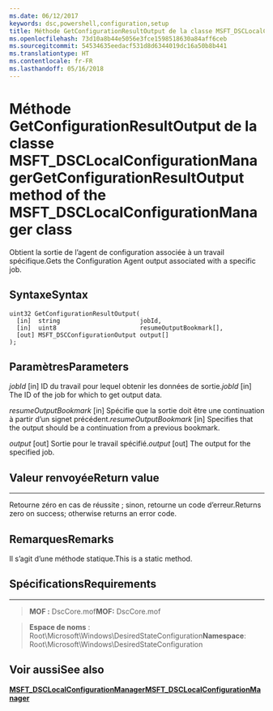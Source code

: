 ```yaml
---
ms.date: 06/12/2017
keywords: dsc,powershell,configuration,setup
title: Méthode GetConfigurationResultOutput de la classe MSFT_DSCLocalConfigurationManager
ms.openlocfilehash: 73d10a8b44e5056e3fce1598518630a84aff6ceb
ms.sourcegitcommit: 54534635eedacf531d8d6344019dc16a50b8b441
ms.translationtype: HT
ms.contentlocale: fr-FR
ms.lasthandoff: 05/16/2018
---
```

# <a name="getconfigurationresultoutput-method-of-the-msftdsclocalconfigurationmanager-class"></a><span data-ttu-id="f9358-103">Méthode GetConfigurationResultOutput de la classe MSFT_DSCLocalConfigurationManager</span><span class="sxs-lookup"><span data-stu-id="f9358-103">GetConfigurationResultOutput method of the MSFT_DSCLocalConfigurationManager class</span></span>

<span data-ttu-id="f9358-104">Obtient la sortie de l’agent de configuration associée à un travail spécifique.</span><span class="sxs-lookup"><span data-stu-id="f9358-104">Gets the Configuration Agent output associated with a specific job.</span></span>

<a name="syntax"></a><span data-ttu-id="f9358-105">Syntaxe</span><span class="sxs-lookup"><span data-stu-id="f9358-105">Syntax</span></span>
------

```mof
uint32 GetConfigurationResultOutput(
  [in]  string                      jobId,
  [in]  uint8                       resumeOutputBookmark[],
  [out] MSFT_DSCConfigurationOutput output[]
);
```

<a name="parameters"></a><span data-ttu-id="f9358-106">Paramètres</span><span class="sxs-lookup"><span data-stu-id="f9358-106">Parameters</span></span>
----------

<span data-ttu-id="f9358-107">*jobId* \[in\] ID du travail pour lequel obtenir les données de sortie.</span><span class="sxs-lookup"><span data-stu-id="f9358-107">*jobId* \[in\] The ID of the job for which to get output data.</span></span>

<span data-ttu-id="f9358-108">*resumeOutputBookmark* \[in\] Spécifie que la sortie doit être une continuation à partir d’un signet précédent.</span><span class="sxs-lookup"><span data-stu-id="f9358-108">*resumeOutputBookmark* \[in\] Specifies that the output should be a continuation from a previous bookmark.</span></span>

<span data-ttu-id="f9358-109">*output* \[out\] Sortie pour le travail spécifié.</span><span class="sxs-lookup"><span data-stu-id="f9358-109">*output* \[out\] The output for the specified job.</span></span>

## <a name="return-value"></a><span data-ttu-id="f9358-110">Valeur renvoyée</span><span class="sxs-lookup"><span data-stu-id="f9358-110">Return value</span></span>
------------

<span data-ttu-id="f9358-111">Retourne zéro en cas de réussite ; sinon, retourne un code d’erreur.</span><span class="sxs-lookup"><span data-stu-id="f9358-111">Returns zero on success; otherwise returns an error code.</span></span>

## <a name="remarks"></a><span data-ttu-id="f9358-112">Remarques</span><span class="sxs-lookup"><span data-stu-id="f9358-112">Remarks</span></span>

<span data-ttu-id="f9358-113">Il s’agit d’une méthode statique.</span><span class="sxs-lookup"><span data-stu-id="f9358-113">This is a static method.</span></span>

## <a name="requirements"></a><span data-ttu-id="f9358-114">Spécifications</span><span class="sxs-lookup"><span data-stu-id="f9358-114">Requirements</span></span>
------------
><span data-ttu-id="f9358-115">**MOF :** DscCore.mof</span><span class="sxs-lookup"><span data-stu-id="f9358-115">**MOF:** DscCore.mof</span></span>

><span data-ttu-id="f9358-116">**Espace de noms** : Root\Microsoft\Windows\DesiredStateConfiguration</span><span class="sxs-lookup"><span data-stu-id="f9358-116">**Namespace**: Root\Microsoft\Windows\DesiredStateConfiguration</span></span>


## <a name="see-also"></a><span data-ttu-id="f9358-117">Voir aussi</span><span class="sxs-lookup"><span data-stu-id="f9358-117">See also</span></span>


[<span data-ttu-id="f9358-118">**MSFT_DSCLocalConfigurationManager**</span><span class="sxs-lookup"><span data-stu-id="f9358-118">**MSFT_DSCLocalConfigurationManager**</span></span>](msft-dsclocalconfigurationmanager.md)